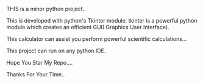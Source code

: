 THIS is a minor python project..

This is developed with python's Tkinter module.
tkinter is a powerful python module which creates an efficient GUI( Graphics User Interface).



This calculator can assist you perform powerful scientific calculations...

This project can run on any python IDE.

Hope You Star My Repo....


Thanks For Your Time..
